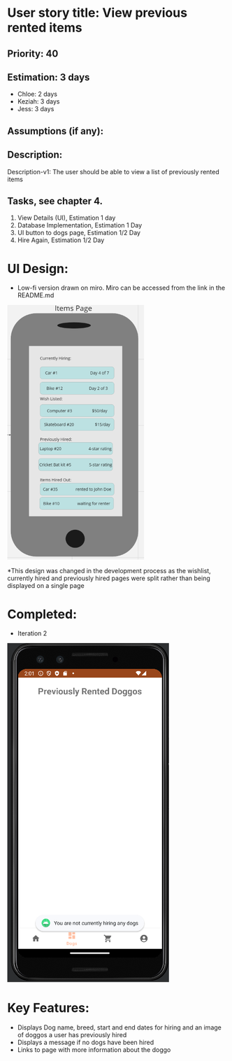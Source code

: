 
# User story title: View previous rented items


## Priority: 40

## Estimation: 3 days

* Chloe: 2 days
* Keziah: 3 days
* Jess: 3 days

## Assumptions (if any):

## Description: 
Description-v1: The user should be able to view a list of previously rented items

## Tasks, see chapter 4.

1. View Details (UI), Estimation 1 day
2. Database Implementation, Estimation 1 Day
3. UI button to dogs page, Estimation 1/2 Day
4. Hire Again, Estimation 1/2 Day


# UI Design:
* Low-fi version drawn on miro. Miro can be accessed from the link in the README.md
  
![image](/images/items_page_mockup.png)

*This design was changed in the development process as the wishlist, currently hired and previously hired pages were split rather than being displayed on a single page 

# Completed:
* Iteration 2

![image](/images/previously_hired_finished.png)

# Key Features:
* Displays Dog name, breed, start and end dates for hiring and an image of doggos a user has previously hired
* Displays a message if no dogs have been hired
* Links to page with more information about the doggo

